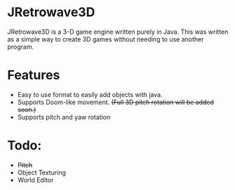 # JRetrowave3D
JRetrowave3D is a 3-D game engine written purely in Java. This was written as a simple way to create 3D games without needing to use another program.

# Features
* Easy to use format to easily add objects with java.
* Supports Doom-like movement. ~~(Full 3D pitch rotation will be added soon.)~~
* Supports pitch and yaw rotation

# Todo:
* ~~Pitch~~
* Object Texturing
* World Editor
